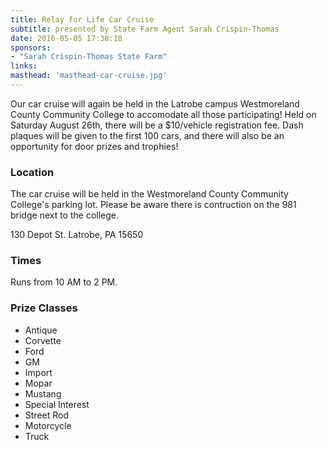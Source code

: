 ```yaml
---
title: Relay for Life Car Cruise
subtitle: presented by State Farm Agent Sarah Crispin-Thomas
date: 2016-05-05 17:38:18
sponsors:
- "Sarah Crispin-Thomas State Farm"
links:
masthead: 'masthead-car-cruise.jpg'
---
```

Our car cruise will again be held in the Latrobe campus Westmoreland County Community College to accomodate all those participating! Held on Saturday August 26th, there will be a $10/vehicle registration fee. Dash plaques will be given to the first 100 cars, and there will also be an opportunity for door prizes and trophies!

### Location

The car cruise will be held in the Westmoreland County Community College's parking lot. Please be aware there is contruction on the 981 bridge next to the college.

130 Depot St.
Latrobe, PA 15650

### Times

Runs from 10 AM to 2 PM.

### Prize Classes

+ Antique
+ Corvette
+ Ford
+ GM
+ Import
+ Mopar
+ Mustang
+ Special Interest
+ Street Rod
+ Motorcycle
+ Truck
